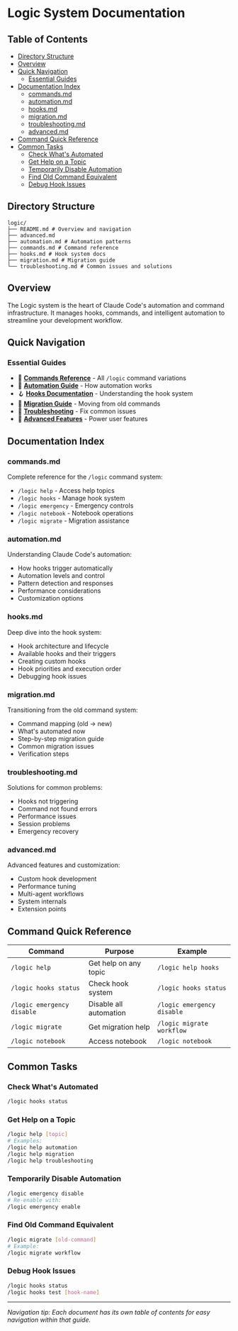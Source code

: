 # Logic System Documentation

## Table of Contents

- [Directory Structure](#directory-structure)
- [Overview](#overview)
- [Quick Navigation](#quick-navigation)
  - [Essential Guides](#essential-guides)
- [Documentation Index](#documentation-index)
  - [commands.md](#commandsmd)
  - [automation.md](#automationmd)
  - [hooks.md](#hooksmd)
  - [migration.md](#migrationmd)
  - [troubleshooting.md](#troubleshootingmd)
  - [advanced.md](#advancedmd)
- [Command Quick Reference](#command-quick-reference)
- [Common Tasks](#common-tasks)
  - [Check What's Automated](#check-whats-automated)
  - [Get Help on a Topic](#get-help-on-a-topic)
  - [Temporarily Disable Automation](#temporarily-disable-automation)
  - [Find Old Command Equivalent](#find-old-command-equivalent)
  - [Debug Hook Issues](#debug-hook-issues)
## Directory Structure

```
logic/
├── README.md # Overview and navigation
├── advanced.md
├── automation.md # Automation patterns
├── commands.md # Command reference
├── hooks.md # Hook system docs
├── migration.md # Migration guide
└── troubleshooting.md # Common issues and solutions
```

## Overview

The Logic system is the heart of Claude Code's automation and command infrastructure. It manages hooks, commands, and intelligent automation to streamline your development workflow.

## Quick Navigation

### Essential Guides
- 🚀 **[Commands Reference](./commands.md)** - All `/logic` command variations
- 🤖 **[Automation Guide](./automation.md)** - How automation works
- 🪝 **[Hooks Documentation](./hooks.md)** - Understanding the hook system
- 🔄 **[Migration Guide](./migration.md)** - Moving from old commands
- 🔧 **[Troubleshooting](./troubleshooting.md)** - Fix common issues
- 🎯 **[Advanced Features](./advanced.md)** - Power user features

## Documentation Index

### commands.md
Complete reference for the `/logic` command system:
- `/logic help` - Access help topics
- `/logic hooks` - Manage hook system
- `/logic emergency` - Emergency controls
- `/logic notebook` - Notebook operations
- `/logic migrate` - Migration assistance

### automation.md
Understanding Claude Code's automation:
- How hooks trigger automatically
- Automation levels and control
- Pattern detection and responses
- Performance considerations
- Customization options

### hooks.md
Deep dive into the hook system:
- Hook architecture and lifecycle
- Available hooks and their triggers
- Creating custom hooks
- Hook priorities and execution order
- Debugging hook issues

### migration.md
Transitioning from the old command system:
- Command mapping (old → new)
- What's automated now
- Step-by-step migration guide
- Common migration issues
- Verification steps

### troubleshooting.md
Solutions for common problems:
- Hooks not triggering
- Command not found errors
- Performance issues
- Session problems
- Emergency recovery

### advanced.md
Advanced features and customization:
- Custom hook development
- Performance tuning
- Multi-agent workflows
- System internals
- Extension points

## Command Quick Reference

| Command | Purpose | Example |
|---------|---------|---------|
| `/logic help` | Get help on any topic | `/logic help hooks` |
| `/logic hooks status` | Check hook system | `/logic hooks status` |
| `/logic emergency disable` | Disable all automation | `/logic emergency disable` |
| `/logic migrate` | Get migration help | `/logic migrate workflow` |
| `/logic notebook` | Access notebook | `/logic notebook` |

## Common Tasks

### Check What's Automated
```bash
/logic hooks status
```

### Get Help on a Topic
```bash
/logic help [topic]
# Examples:
/logic help automation
/logic help migration
/logic help troubleshooting
```

### Temporarily Disable Automation
```bash
/logic emergency disable
# Re-enable with:
/logic emergency enable
```

### Find Old Command Equivalent
```bash
/logic migrate [old-command]
# Example:
/logic migrate workflow
```

### Debug Hook Issues
```bash
/logic hooks status
/logic hooks test [hook-name]
```

---

*Navigation tip: Each document has its own table of contents for easy navigation within that guide.*